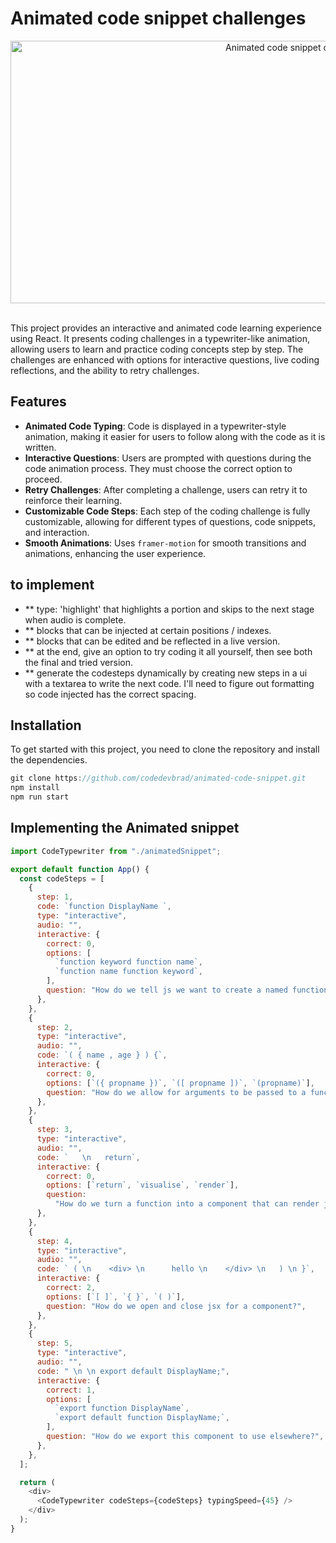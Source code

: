 # Animated code snippet challenges

<div align="center">
  <img src="https://github.com/user-attachments/assets/cfdbc51d-5337-4be5-8f0c-3214faed20af" alt="Animated code snippet challenges" width="900" height="420" />
</div>

<br />

This project provides an interactive and animated code learning experience using React. It presents coding challenges in a typewriter-like animation, allowing users to learn and practice coding concepts step by step. The challenges are enhanced with options for interactive questions, live coding reflections, and the ability to retry challenges.

## Features

- **Animated Code Typing**: Code is displayed in a typewriter-style animation, making it easier for users to follow along with the code as it is written.
- **Interactive Questions**: Users are prompted with questions during the code animation process. They must choose the correct option to proceed.
- **Retry Challenges**: After completing a challenge, users can retry it to reinforce their learning.
- **Customizable Code Steps**: Each step of the coding challenge is fully customizable, allowing for different types of questions, code snippets, and interaction.
- **Smooth Animations**: Uses `framer-motion` for smooth transitions and animations, enhancing the user experience.

## to implement 
- ** type: 'highlight' that highlights a portion and skips to the next stage when audio is complete.
- ** blocks that can be injected at certain positions / indexes.
- ** blocks that can be edited and be reflected in a live version.
- ** at the end, give an option to try coding it all yourself, then see both the final and tried version.
- ** generate the codesteps dynamically by creating new steps in a ui with a textarea to write the next code. I'll need to figure out formatting so code injected has the correct spacing.

## Installation

To get started with this project, you need to clone the repository and install the dependencies.

```javascript
git clone https://github.com/codedevbrad/animated-code-snippet.git
npm install
npm run start
```

## Implementing the Animated snippet

```javascript
import CodeTypewriter from "./animatedSnippet";

export default function App() {
  const codeSteps = [
    {
      step: 1,
      code: `function DisplayName `,
      type: "interactive",
      audio: "",
      interactive: {
        correct: 0,
        options: [
          `function keyword function name`,
          `function name function keyword`,
        ],
        question: "How do we tell js we want to create a named function?",
      },
    },
    {
      step: 2,
      type: "interactive",
      audio: "",
      code: `( { name , age } ) {`,
      interactive: {
        correct: 0,
        options: [`({ propname })`, `([ propname ])`, `(propname)`],
        question: "How do we allow for arguments to be passed to a function?",
      },
    },
    {
      step: 3,
      type: "interactive",
      audio: "",
      code: `   \n   return`,
      interactive: {
        correct: 0,
        options: [`return`, `visualise`, `render`],
        question:
          "How do we turn a function into a component that can render jsx?",
      },
    },
    {
      step: 4,
      type: "interactive",
      audio: "",
      code: ` ( \n    <div> \n      hello \n    </div> \n   ) \n }`,
      interactive: {
        correct: 2,
        options: [`[ ]`, `{ }`, `( )`],
        question: "How do we open and close jsx for a component?",
      },
    },
    {
      step: 5,
      type: "interactive",
      audio: "",
      code: " \n \n export default DisplayName;",
      interactive: {
        correct: 1,
        options: [
          `export function DisplayName`,
          `export default function DisplayName;`,
        ],
        question: "How do we export this component to use elsewhere?",
      },
    },
  ];

  return (
    <div>
      <CodeTypewriter codeSteps={codeSteps} typingSpeed={45} />
    </div>
  );
}

```
